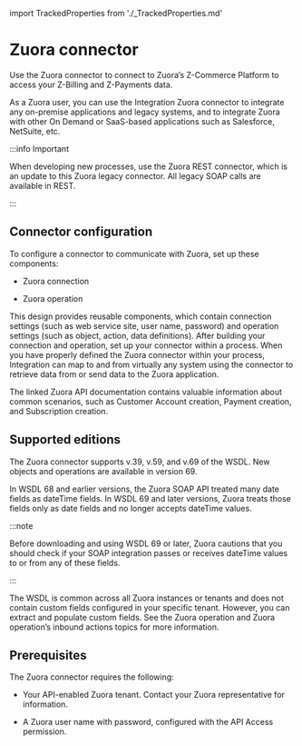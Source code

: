 import TrackedProperties from './_TrackedProperties.md'

# Zuora connector 

<head>
  <meta name="guidename" content="Integration"/>
  <meta name="context" content="GUID-aab90f93-648e-41d4-b5b7-cb1e0419cf20"/>
</head>


Use the Zuora connector to connect to Zuora’s Z-Commerce Platform to access your Z-Billing and Z-Payments data.

As a Zuora user, you can use the Integration Zuora connector to integrate any on-premise applications and legacy systems, and to integrate Zuora with other On Demand or SaaS-based applications such as Salesforce, NetSuite, etc.

:::info Important

When developing new processes, use the Zuora REST connector, which is an update to this Zuora legacy connector. All legacy SOAP calls are available in REST.

:::

## Connector configuration 

To configure a connector to communicate with Zuora, set up these components:

-   Zuora connection

-   Zuora operation


This design provides reusable components, which contain connection settings \(such as web service site, user name, password\) and operation settings \(such as object, action, data definitions\). After building your connection and operation, set up your connector within a process. When you have properly defined the Zuora connector within your process, Integration can map to and from virtually any system using the connector to retrieve data from or send data to the Zuora application.

The linked Zuora API documentation contains valuable information about common scenarios, such as Customer Account creation, Payment creation, and Subscription creation.

## Supported editions 

The Zuora connector supports v.39, v.59, and v.69 of the WSDL. New objects and operations are available in version 69.

In WSDL 68 and earlier versions, the Zuora SOAP API treated many date fields as dateTime fields. In WSDL 69 and later versions, Zuora treats those fields only as date fields and no longer accepts dateTime values.

:::note

Before downloading and using WSDL 69 or later, Zuora cautions that you should check if your SOAP integration passes or receives dateTime values to or from any of these fields.

:::

The WSDL is common across all Zuora instances or tenants and does not contain custom fields configured in your specific tenant. However, you can extract and populate custom fields. See the Zuora operation and Zuora operation’s inbound actions topics for more information.

## Prerequisites 

The Zuora connector requires the following:

-   Your API-enabled Zuora tenant. Contact your Zuora representative for information.

-   A Zuora user name with password, configured with the API Access permission.


<TrackedProperties />